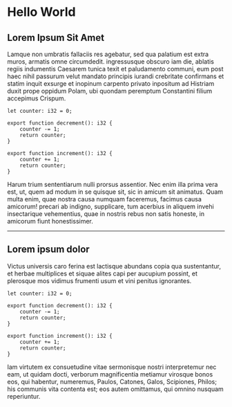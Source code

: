 # Hello World

## Lorem Ipsum Sit Amet

Lamque non umbratis fallaciis res agebatur, sed qua palatium est extra muros, armatis omne circumdedit. ingressusque obscuro iam die, ablatis regiis indumentis Caesarem tunica texit et paludamento communi, eum post haec nihil passurum velut mandato principis iurandi crebritate confirmans et statim inquit exsurge et inopinum carpento privato inpositum ad Histriam duxit prope oppidum Polam, ubi quondam peremptum Constantini filium accepimus Crispum.

<pre><code class="language-javascript">let counter: i32 = 0;

export function decrement(): i32 {
    counter -= 1;
    return counter;
}

export function increment(): i32 {
    counter += 1;
    return counter;
}</code></pre>

Harum trium sententiarum nulli prorsus assentior. Nec enim illa prima vera est, ut, quem ad modum in se quisque sit, sic in amicum sit animatus. Quam multa enim, quae nostra causa numquam faceremus, facimus causa amicorum! precari ab indigno, supplicare, tum acerbius in aliquem invehi insectarique vehementius, quae in nostris rebus non satis honeste, in amicorum fiunt honestissimer.

---

## Lorem ipsum dolor

Victus universis caro ferina est lactisque abundans copia qua sustentantur, et herbae multiplices et siquae alites capi per aucupium possint, et plerosque mos vidimus frumenti usum et vini penitus ignorantes.

<pre><code class="language-javascript">let counter: i32 = 0;

export function decrement(): i32 {
    counter -= 1;
    return counter;
}

export function increment(): i32 {
    counter += 1;
    return counter;
}</code></pre>

Iam virtutem ex consuetudine vitae sermonisque nostri interpretemur nec eam, ut quidam docti, verborum magnificentia metiamur virosque bonos eos, qui habentur, numeremus, Paulos, Catones, Galos, Scipiones, Philos; his communis vita contenta est; eos autem omittamus, qui omnino nusquam reperiuntur.